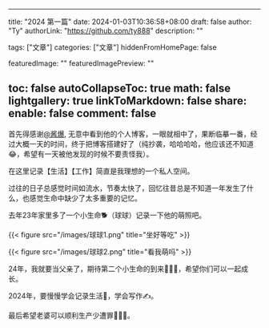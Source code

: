 
---
title: "2024 第一篇"
date: 2024-01-03T10:36:58+08:00
draft: false
author: "Ty"
authorLink: "https://github.com/ty888"
description: ""

tags: ["文章"]
categories: ["文章"]
hiddenFromHomePage: false

featuredImage: ""
featuredImagePreview: ""

toc: false
autoCollapseToc: true
math: false
lightgallery: true
linkToMarkdown: false
share:
  enable: false
comment: false
---

首先得感谢[@酱爆](https://github.com/JiangBao), 无意中看到他的个人博客，一眼就相中了，果断临摹一番，经过大概一天的时间，终于把博客搭建好了（纯抄袭，哈哈哈哈，他应该还不知道😂，希望有一天被他发现的时候不要责怪我）。

在这里记录【生活】【工作】简直是我理想的一个私人空间。

过往的日子总感觉时间如流水，节奏太快了，回忆往昔总是不知道一年发生了什么，也感觉生命中缺少了太多重要的记忆。

去年23年家里多了一个小生命🐕（球球）记录一下他的萌照吧。

{{< figure src="/images/球球1.png" title="坐好等吃" >}}

{{< figure src="/images/球球2.png" title="看我萌吗" >}}

<!-- <img src="/images/球球2.pngstyle="zoom: 33%;" /> -->

24年，我就要当父亲了，期待第二个小生命的到来👨‍👩‍👧，希望你们可以一起成长。

2024年，要慢慢学会记录生活🤳，学会写作✍️。

最后希望老婆可以顺利生产少遭罪🙏🙏🙏。
